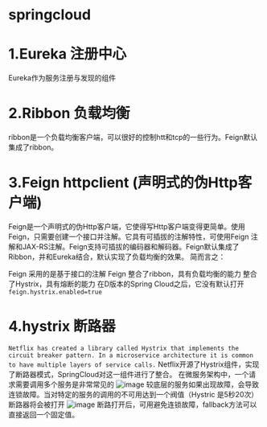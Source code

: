 # springcloud

# 1.Eureka 注册中心
Eureka作为服务注册与发现的组件
# 2.Ribbon 负载均衡
ribbon是一个负载均衡客户端，可以很好的控制htt和tcp的一些行为。Feign默认集成了ribbon。

# 3.Feign  httpclient (声明式的伪Http客户端)
Feign是一个声明式的伪Http客户端，它使得写Http客户端变得更简单。使用Feign，只需要创建一个接口并注解。它具有可插拔的注解特性，可使用Feign 注解和JAX-RS注解。Feign支持可插拔的编码器和解码器。Feign默认集成了Ribbon，并和Eureka结合，默认实现了负载均衡的效果。
简而言之：

Feign 采用的是基于接口的注解
Feign 整合了ribbon，具有负载均衡的能力
整合了Hystrix，具有熔断的能力 在D版本的Spring Cloud之后，它没有默认打开 `feign.hystrix.enabled=true`

# 4.hystrix 断路器
`Netflix has created a library called Hystrix that implements the circuit breaker pattern. In a microservice architecture it is common to have multiple layers of service calls.`
Netflix开源了Hystrix组件，实现了断路器模式，SpringCloud对这一组件进行了整合。 在微服务架构中，一个请求需要调用多个服务是非常常见的
 ![image](https://www.fangzhipeng.com/img/jianshu/2279594-08d8d524c312c27d.png)
 较底层的服务如果出现故障，会导致连锁故障。当对特定的服务的调用的不可用达到一个阀值（Hystric 是5秒20次） 断路器将会被打开
 ![image](https://www.fangzhipeng.com/img/jianshu/2279594-8dcb1f208d62046f.png)
 断路打开后，可用避免连锁故障，fallback方法可以直接返回一个固定值。